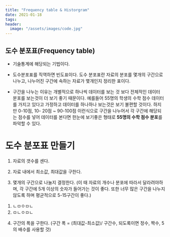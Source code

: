 ```yaml
---
title: "Frequency table & Historgram"
date: 2021-01-18
tags:
header:
  image: "/assets/images/code.jpg"
---
```


## 도수 분포표(Frequency table)

 * 기술통계에 해당되는 기법이다.

 * 도수분포표를 직역하면 빈도표이다. 도수 분포표란 자료의 분포를 몇개의 구간으로 나누고, 나누어진 구간에 속하는 자료가 몇개인지 정리한 표이다.

 * 구간을 나누는 이유는 개별적으로 하나씩 데이터를 보는 것 보다 전체적인 데이터 분포를 보는것이 더 보기 좋기 때문이다. 예를들어 55명의 학생의 수학 점수 데이터를 가지고 있다고 가정하고 데이터를 하나하나 보는것은 보기 불편할 것이다. 하지만 0-10점, 10- 20점 ~ 90-100점 이런식으로 구간을 나누어서 각 구간에 해당되는 점수를 넣어 데이터를 본다면 한눈에 보기좋은 형태로 **55명의 수학 점수 분포**를 파악할 수 있다.

 # 도수 분포표 만들기

 1. 자료의 갯수를 센다.

 2. 자료 내에서 최소값, 최대값을 구한다.

 3. 몇개의 구간으로 나눌지 결정한다. (이 때 자료의 개수나 분포에 따라서 달라려야하며, 각 구간에 5개 이상의 숫자가 들어가는 것이 좋다. 또한 너무 많은 구간을 나누지 않도록 하며 평균적으로 5-15구간이 좋다.)

 1) ㄴㅁㅇㅁㄴ
 2) ㅁㄴㅇㅁㄴ

 4. 구간의 폭을 구한다. (구간 폭 = (최대값-최소값)/ 구간수, 되도록이면 정수, 짝수, 5의 배수를 사용할 것)